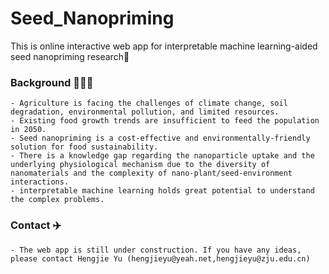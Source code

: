 # Seed_Nanopriming

This is online interactive web app for interpretable machine learning-aided seed nanopriming research🌱

### Background 👨🏼‍🌾
    - Agriculture is facing the challenges of climate change, soil degradation, environmental pollution, and limited resources.
    - Existing food growth trends are insufficient to feed the population in 2050. 
    - Seed nanopriming is a cost-effective and environmentally-friendly solution for food sustainability.
    - There is a knowledge gap regarding the nanoparticle uptake and the underlying physiological mechanism due to the diversity of nanomaterials and the complexity of nano-plant/seed-environment interactions. 
    - interpretable machine learning holds great potential to understand the complex problems.
    
### Contact ✈️
    - The web app is still under construction. If you have any ideas, please contact Hengjie Yu (hengjieyu@yeah.net,hengjieyu@zju.edu.cn)
